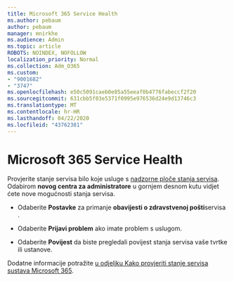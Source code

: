 ```yaml
---
title: Microsoft 365 Service Health
ms.author: pebaum
author: pebaum
manager: mnirkhe
ms.audience: Admin
ms.topic: article
ROBOTS: NOINDEX, NOFOLLOW
localization_priority: Normal
ms.collection: Adm_O365
ms.custom:
- "9001682"
- "3747"
ms.openlocfilehash: e50c5091caeb0e85a55eeaf0b4776fabeccf2f20
ms.sourcegitcommit: 631cbb5f03e5371f0995e976536d24e9d13746c3
ms.translationtype: MT
ms.contentlocale: hr-HR
ms.lasthandoff: 04/22/2020
ms.locfileid: "43762381"
---
```

# <a name="microsoft-365-service-health"></a>Microsoft 365 Service Health


Provjerite stanje servisa bilo koje usluge s [nadzorne ploče stanja servisa](https://admin.microsoft.com/Adminportal/Home?source=applauncher#/servicehealth). Odabirom **novog centra za administratore** u gornjem desnom kutu vidjet ćete nove mogućnosti stanja servisa.

- Odaberite **Postavke** za primanje **obavijesti o zdravstvenoj pošti**servisa .

- Odaberite **Prijavi problem** ako imate problem s uslugom.

- Odaberite **Povijest** da biste pregledali povijest stanja servisa vaše tvrtke ili ustanove. 

Dodatne informacije potražite [u odjeljku Kako provjeriti stanje servisa sustava Microsoft 365](https://docs.microsoft.com/office365/enterprise/view-service-health). 